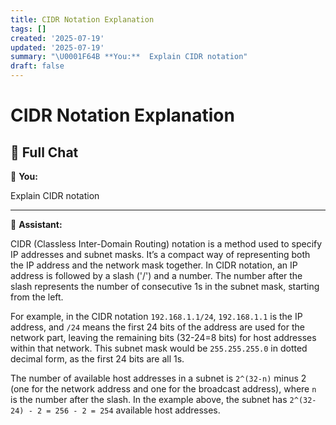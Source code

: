 ```yaml
---
title: CIDR Notation Explanation
tags: []
created: '2025-07-19'
updated: '2025-07-19'
summary: "\U0001F64B **You:**  Explain CIDR notation"
draft: false
---
```


# CIDR Notation Explanation

## 🧠 Full Chat

🙋 **You:**

Explain CIDR notation

---

🤖 **Assistant:**

CIDR (Classless Inter-Domain Routing) notation is a method used to specify IP addresses and subnet masks. It’s a compact way of representing both the IP address and the network mask together. In CIDR notation, an IP address is followed by a slash ('/') and a number. The number after the slash represents the number of consecutive 1s in the subnet mask, starting from the left. 

For example, in the CIDR notation `192.168.1.1/24`, `192.168.1.1` is the IP address, and `/24` means the first 24 bits of the address are used for the network part, leaving the remaining bits (32-24=8 bits) for host addresses within that network. This subnet mask would be `255.255.255.0` in dotted decimal form, as the first 24 bits are all 1s. 

The number of available host addresses in a subnet is `2^(32-n)` minus 2 (one for the network address and one for the broadcast address), where `n` is the number after the slash. In the example above, the subnet has `2^(32-24) - 2 = 256 - 2 = 254` available host addresses.